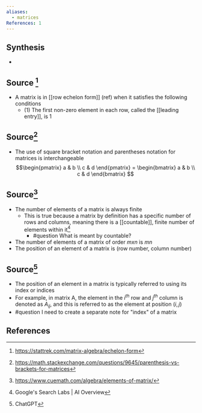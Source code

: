 ```yaml
---
aliases:
  - matrices
References: 1
---
```

## Synthesis
- 
## Source [^1]
- A matrix is in [[row echelon form]] (ref) when it satisfies the following conditions
	- (1) The first non-zero element in each row, called the [[leading entry]], is 1

## Source[^2]
- The use of square bracket notation and parentheses notation for matrices is interchangeable
$$\begin{pmatrix} a & b \\ c & d \end{pmatrix} = \begin{bmatrix} a & b \\ c & d \end{bmatrix} $$
## Source[^3]
- The number of elements of a matrix is always finite
	- This is true because a matrix by definition has a specific number of rows and columns, meaning there is a [[countable]], finite number of elements within it[^5]
		- #question What is meant by countable?
- The number of elements of a matrix of order $mxn$ is $mn$ 
- The position of an element of a matrix is (row number, column number)

## Source[^4]
- The position of an element in a matrix is typically referred to using its index or indices
- For example, in matrix A, the element in the $i^{th}$ row and $j^{th}$ column is denoted as $A_{ij}$, and this is referred to as the element at position $(i, j)$ 
- #question I need to create a separate note for "index" of a matrix
## References

[^1]: https://stattrek.com/matrix-algebra/echelon-form
[^2]: https://math.stackexchange.com/questions/9645/parenthesis-vs-brackets-for-matrices
[^3]: https://www.cuemath.com/algebra/elements-of-matrix/
[^4]: ChatGPT
[^5]: Google's Search Labs | AI Overview